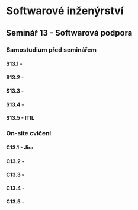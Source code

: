 # Softwarové inženýrství

## Seminář 13 - Softwarová podpora

### Samostudium před seminářem

#### S13.1 - 

#### S13.2 - 

#### S13.3 - 

#### S13.4 - 

#### S13.5 - ITIL

### On-site cvičení

#### C13.1 - Jira

#### C13.2 - 

#### C13.3 - 

#### C13.4 - 

#### C13.5 - 